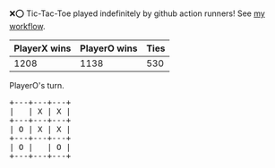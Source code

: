 :x::o: Tic-Tac-Toe played indefinitely by github action runners! See [my workflow](.github/workflows/play.yaml).

|PlayerX wins|PlayerO wins|Ties|
|-|-|-|
|1208|1138|530|

PlayerO's turn.

<pre>
+---+---+---+
|   | X | X |
+---+---+---+
| O | X | X |
+---+---+---+
| O |   | O |
+---+---+---+
</pre>